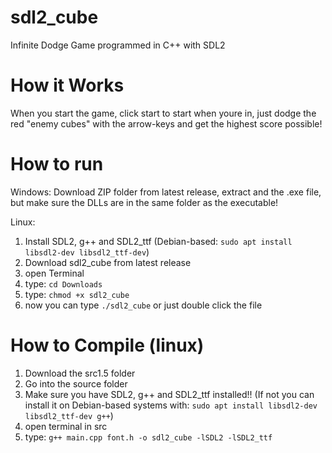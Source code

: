 # sdl2_cube
Infinite Dodge Game programmed in C++ with SDL2

# How it Works
When you start the game, click start to start when youre in, just dodge the red "enemy cubes" with the arrow-keys and get the highest score possible!

# How to run
Windows:
Download ZIP folder from latest release, extract and the .exe file, but make sure the DLLs are in the same folder as the executable!

Linux:
1. Install SDL2, g++ and SDL2_ttf (Debian-based: `sudo apt install libsdl2-dev libsdl2_ttf-dev`)
2. Download sdl2_cube from latest release
3. open Terminal
4. type: `cd Downloads`
5. type: `chmod +x sdl2_cube`
6. now you can type `./sdl2_cube` or just double click the file

# How to Compile (linux)
1. Download the src1.5 folder
2. Go into the source folder
3. Make sure you have SDL2, g++ and SDL2_ttf installed!! (If not you can install it on Debian-based systems with: `sudo apt install libsdl2-dev libsdl2_ttf-dev g++`)
4. open terminal in src
5. type: `g++ main.cpp font.h -o sdl2_cube -lSDL2 -lSDL2_ttf`

